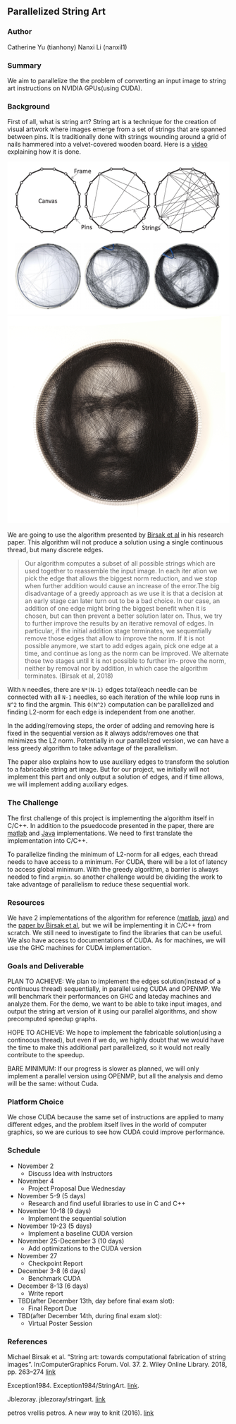 ## Parallelized String Art

### Author 
Catherine Yu (tianhony) Nanxi Li (nanxil1)

### Summary
We aim to parallelize the the problem of converting an input image to string art instructions on NVIDIA GPUs(using CUDA). 

### Background
First of all, what is string art? String art is a technique for the creation of visual artwork where images emerge from a set of strings that are spanned between pins. It is traditionally done with strings wounding around a grid of nails hammered into a velvet-covered wooden board. Here is a [video](https://vimeo.com/175653201) explaining how it is done.

![thread art](images/stringartsteps.png)
![thread art](images/vrellis.jpg)

We are going to use the algorithm presented by [Birsak et al](https://www.cg.tuwien.ac.at/research/publications/2018/Birsak2018-SA/Birsak2018-SA-preprint.pdf) in his research paper. This algorithm will not produce a solution using a single continuous thread, but many discrete edges. 

>Our algorithm computes a subset of all possible strings which are used together to reassemble the input image. In each iter ation we pick the edge that allows the biggest norm reduction, and we stop when further addition would cause an increase of the error.The big disadvantage of a greedy approach as we use it is that a decision at an early stage can later turn out to be a bad choice. In our case, an addition of one edge might bring the biggest benefit when it is chosen, but can then prevent a better solution later on. Thus, we try to further improve the results by an iterative removal of edges. In particular, if the initial addition stage terminates, we sequentially remove those edges that allow to improve the norm. If it is not possible anymore, we start to add edges again, pick one edge at a time, and continue as long as the norm can be improved. We alternate those two stages until it is not possible to further im- prove the norm, neither by removal nor by addition, in which case the algorithm terminates. (Birsak et al, 2018)

With `N` needles, there are `N*(N-1)` edges total(each needle can be connected with all `N-1` needles, so each iteration of the while loop runs in `N^2` to find the argmin. This `O(N^2)` computation can be parallelized and finding L2-norm for each edge is independent from one another.

In the adding/removing steps, the order of adding and removing here is fixed in the sequential version as it always adds/removes one that minimizes the L2 norm. Potentially in our parallelized version, we can have a less greedy algorithm to take advantage of the parallelism.

The paper also explains how to use auxiliary edges to transform the solution to a fabricable string art image. But for our project, we initially will not implement this part and only output a solution of edges, and if time allows, we will implement adding auxiliary edges.

### The Challenge
The first challenge of this project is implementing the algorithm itself in C/C++. In addition to the psuedocode presented in the paper, there are [matlab](https://github.com/Exception1984/StringArt) and [Java](https://github.com/jblezoray/stringart) implementations. We need to first translate the implementation into C/C++.

To parallelize finding the minimum of L2-norm for all edges, each thread needs to have access to a minimum. For CUDA, there will be a lot of latency to access global minimum. With the greedy algorithm, a barrier is always needed to find `argmin`. so another challenge would be dividing the work to take advantage of parallelism to reduce these sequential work.

### Resources
We have 2 implementations of the algorithm for reference ([matlab](https://github.com/Exception1984/StringArt), [java](https://github.com/jblezoray/stringart)) and the [paper by Birsak et al](https://www.cg.tuwien.ac.at/research/publications/2018/Birsak2018-SA/Birsak2018-SA-preprint.pdf), but we will be implementing it in C/C++ from scratch. We still need to investigate to find the libraries that can be useful. We also have access to documentations of CUDA. As for machines, we will use the GHC machines for CUDA implementation.

### Goals and Deliverable
PLAN TO ACHIEVE:
We plan to implement the edges solution(instead of a continuous thread) sequentially, in parallel using CUDA and OPENMP.
We will benchmark their performances on GHC and lateday machines and analyze them.
For the demo, we want to be able to take input images, and output the string art version of it using our parallel algorithms, and show precomputed speedup graphs.

HOPE TO ACHIEVE:
We hope to implement the fabricable solution(using a continoous thread), but even if we do, we highly doubt that we would have the time to make this additional part parallelized, so it would not really contribute to the speedup.

BARE MINIMUM:
If our progress is slower as planned, we will only implement a parallel version using OPENMP, but all the analysis and demo will be the same: without Cuda.

### Platform Choice
We chose CUDA because the same set of instructions are applied to many different edges, and the problem itself lives in the world of computer graphics, so we are curious to see how CUDA could improve performance. 

### Schedule
* November 2 
  * Discuss Idea with Instructors
* November 4 
  * Project Proposal Due Wednesday
* November 5-9 (5 days)
  * Research and find useful libraries to use in C and C++ 
* November 10-18 (9 days)
  * Implement the sequential solution
* November 19-23 (5 days) 
  * Implement a baseline CUDA version
* November 25-December 3 (10 days) 
  * Add optimizations to the CUDA version
* November 27 
  * Checkpoint Report 
* December 3-8 (6 days) 
  * Benchmark CUDA 
* December 8-13 (6 days)
  * Write report
* TBD(after December 13th, day before final exam slot): 
  * Final Report Due
* TBD(after December 14th, during final exam slot): 
  * Virtual Poster Session

### References
Michael Birsak et al. “String art: towards computational fabrication of string images”. In:ComputerGraphics Forum. Vol. 37. 2. Wiley Online Library. 2018, pp. 263–274 [link](https://www.cg.tuwien.ac.at/research/publications/2018/Birsak2018-SA/Birsak2018-SA-preprint.pdf)

Exception1984. Exception1984/StringArt. [link](https://github.com/Exception1984/StringArt).

Jblezoray. jblezoray/stringart. [link](https://github.com/jblezoray/stringart)

petros vrellis petros. A new way to knit (2016). [link](http://artof01.com/vrellis/works/knit.html)
